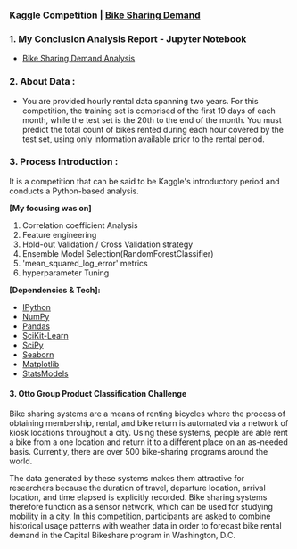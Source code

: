 ### Kaggle Competition | [Bike Sharing Demand](https://www.kaggle.com/c/bike-sharing-demand)


### 1. My Conclusion Analysis Report - Jupyter Notebook
* [Bike Sharing Demand Analysis](https://github.com/miedlev/Bikesharing-Demend/blob/main/Bikesharing.ipynb)


### 2. About Data :
* You are provided hourly rental data spanning two years. For this competition, the training set is comprised of the first 19 days of each month, while the test set is the 20th to the end of the month. You must predict the total count of bikes rented during each hour covered by the test set, using only information available prior to the rental period.


### 3. Process Introduction :
It is a competition that can be said to be Kaggle's introductory period and conducts a Python-based analysis. 

**[My focusing was on]** 
1. Correlation coefficient Analysis 
2. Feature engineering
3. Hold-out Validation / Cross Validation strategy
4. Ensemble Model Selection(RandomForestClassifier)
5. 'mean_squared_log_error' metrics
6. hyperparameter Tuning 


**[Dependencies & Tech]:**
* [IPython](http://ipython.org/)
* [NumPy](http://www.numpy.org/)
* [Pandas](http://pandas.pydata.org/)
* [SciKit-Learn](http://scikit-learn.org/stable/)
* [SciPy](http://www.scipy.org/)
* [Seaborn](https://seaborn.pydata.org/)
* [Matplotlib](http://matplotlib.org/)
* [StatsModels](http://statsmodels.sourceforge.net/)



#### 3. Otto Group Product Classification Challenge
Bike sharing systems are a means of renting bicycles where the process of obtaining membership, rental, and bike return is automated via a network of kiosk locations throughout a city. Using these systems, people are able rent a bike from a one location and return it to a different place on an as-needed basis. Currently, there are over 500 bike-sharing programs around the world.

The data generated by these systems makes them attractive for researchers because the duration of travel, departure location, arrival location, and time elapsed is explicitly recorded. Bike sharing systems therefore function as a sensor network, which can be used for studying mobility in a city. In this competition, participants are asked to combine historical usage patterns with weather data in order to forecast bike rental demand in the Capital Bikeshare program in Washington, D.C.
